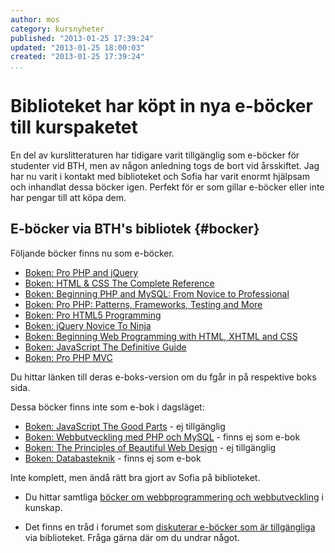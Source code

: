 ```yaml
---
author: mos
category: kursnyheter
published: "2013-01-25 17:39:24"
updated: "2013-01-25 18:00:03"
created: "2013-01-25 17:39:24"
...
```

Biblioteket har köpt in nya e-böcker till kurspaketet
==================================

En del av kurslitteraturen har tidigare varit tillgänglig som e-böcker för studenter vid BTH, men av någon anledning togs de bort vid årsskiftet. Jag har nu varit i kontakt med biblioteket och Sofia har varit enormt hjälpsam och inhandlat dessa böcker igen. Perfekt för er som gillar e-böcker eller inte har pengar till att köpa dem.

<!--more-->

E-böcker via BTH's bibliotek {#bocker}
---------------------------------------

Följande böcker finns nu som e-böcker.


* [Boken: Pro PHP and jQuery](kunskap/boken-pro-php-and-jquery)
* [Boken: HTML & CSS The Complete Reference](kunskap/boken-html-css-the-complete-reference)
* [Boken: Beginning PHP and MySQL: From Novice to Professional](kunskap/boken-beginning-php-and-mysql-from-novice-to-professional)
* [Boken: Pro PHP: Patterns, Frameworks, Testing and More](kunskap/boken-pro-php-patterns-frameworks-testing-and-more)
* [Boken: Pro HTML5 Programming](kunskap/boken-pro-html5-programming)
* [Boken: jQuery Novice To Ninja](kunskap/boken-jquery-novice-to-ninja)
* [Boken: Beginning Web Programming with HTML, XHTML and CSS](kunskap/boken-beginning-web-programming-with-html-xhtml-and-css)
* [Boken: JavaScript The Definitive Guide](kunskap/boken-javascript-the-definitive-guide)
* [Boken: Pro PHP MVC](kunskap/boken-pro-php-mvc)

Du hittar länken till deras e-boks-version om du fgår in på respektive boks sida.

Dessa böcker finns inte som e-bok i dagsläget:

* [Boken: JavaScript The Good Parts](kunskap/boken-javascript-the-good-parts) - ej tillgänglig
* [Boken: Webbutveckling med PHP och MySQL](kunskap/boken-webbutveckling-med-php-och-mysql) - finns ej som e-bok
* [Boken: The Principles of Beautiful Web Design](kunskap/boken-the-principles-of-beautiful-web-design) - ej tillgänglig
* [Boken: Databasteknik](kunskap/boken-databasteknik) - finns ej som e-bok

Inte komplett, men ändå rätt bra gjort av Sofia på biblioteket.

* Du hittar samtliga [böcker om webbprogrammering och webbutveckling](kunskap/category/bok) i kunskap.

* Det finns en tråd i forumet som [diskuterar e-böcker som är tillgängliga](f/2316) via biblioteket. Fråga gärna där om du undrar något.  
 
